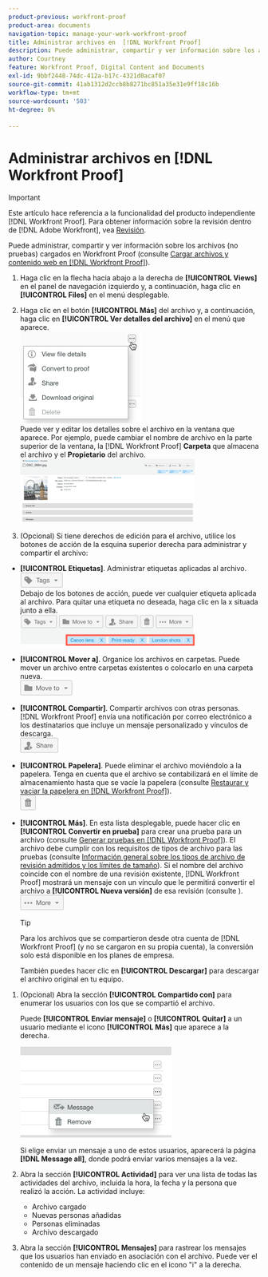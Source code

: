 ```yaml
---
product-previous: workfront-proof
product-area: documents
navigation-topic: manage-your-work-workfront-proof
title: Administrar archivos en  [!DNL Workfront Proof]
description: Puede administrar, compartir y ver información sobre los archivos (no pruebas) cargados en Workfront Proof (consulte Carga de archivos y contenido web en Workfront Proof).
author: Courtney
feature: Workfront Proof, Digital Content and Documents
exl-id: 9bbf2448-74dc-412a-b17c-4321d0acaf07
source-git-commit: 41ab1312d2ccb8b8271bc851a35e31e9ff18c16b
workflow-type: tm+mt
source-wordcount: '503'
ht-degree: 0%

---
```


# Administrar archivos en [!DNL Workfront Proof]

>[!IMPORTANT]
>
>Este artículo hace referencia a la funcionalidad del producto independiente [!DNL Workfront Proof]. Para obtener información sobre la revisión dentro de [!DNL Adobe Workfront], vea [Revisión](../../../review-and-approve-work/proofing/proofing.md).

Puede administrar, compartir y ver información sobre los archivos (no pruebas) cargados en Workfront Proof (consulte [Cargar archivos y contenido web en [!DNL Workfront Proof]](../../../workfront-proof/wp-work-proofsfiles/create-proofs-and-files/upload-files-web-content.md)).

1. Haga clic en la flecha hacia abajo a la derecha de **[!UICONTROL Views]** en el panel de navegación izquierdo y, a continuación, haga clic en **[!UICONTROL Files]** en el menú desplegable.

1. Haga clic en el botón **[!UICONTROL Más]** del archivo y, a continuación, haga clic en **[!UICONTROL Ver detalles del archivo]** en el menú que aparece.\
   ![](assets/click-more-then-view-file-details.png)\
   Puede ver y editar los detalles sobre el archivo en la ventana que aparece. Por ejemplo, puede cambiar el nombre de archivo en la parte superior de la ventana, la [!DNL Workfront Proof] **Carpeta** que almacena el archivo y el **Propietario** del archivo.\
   ![](assets/file-details-page-350x129.png)

1. (Opcional) Si tiene derechos de edición para el archivo, utilice los botones de acción de la esquina superior derecha para administrar y compartir el archivo:

* **[!UICONTROL Etiquetas]**. Administrar etiquetas aplicadas al archivo.\
   ![](assets/tags-button.png)\
   Debajo de los botones de acción, puede ver cualquier etiqueta aplicada al archivo. Para quitar una etiqueta no deseada, haga clic en la x situada junto a ella.\
   ![](assets/view-file-tags-350x64.png)

* **[!UICONTROL Mover a]**. Organice los archivos en carpetas. Puede mover un archivo entre carpetas existentes o colocarlo en una carpeta nueva.\
   ![](assets/folder-button.png)

* **[!UICONTROL Compartir]**. Compartir archivos con otras personas. [!DNL Workfront Proof] envía una notificación por correo electrónico a los destinatarios que incluye un mensaje personalizado y vínculos de descarga.\
   ![](assets/share-button.png)

* **[!UICONTROL Papelera]**. Puede eliminar el archivo moviéndolo a la papelera. Tenga en cuenta que el archivo se contabilizará en el límite de almacenamiento hasta que se vacíe la papelera (consulte [Restaurar y vaciar la papelera en [!DNL Workfront Proof]](../../../workfront-proof/wp-work-proofsfiles/manage-your-work/restore-and-empty-trash.md)).\
   ![](assets/trash-button.png)

* **[!UICONTROL Más]**. En esta lista desplegable, puede hacer clic en **[!UICONTROL Convertir en prueba]** para crear una prueba para un archivo (consulte [Generar pruebas en [!DNL Workfront Proof]](../../../workfront-proof/wp-work-proofsfiles/create-proofs-and-files/generate-proofs.md)). El archivo debe cumplir con los requisitos de tipos de archivo para las pruebas (consulte [Información general sobre los tipos de archivo de revisión admitidos y los límites de tamaño](../../../review-and-approve-work/proofing/proofing-overview/supported-proofing-file-types.md)). Si el nombre del archivo coincide con el nombre de una revisión existente, [!DNL Workfront Proof] mostrará un mensaje con un vínculo que le permitirá convertir el archivo a **[!UICONTROL Nueva versión]** de esa revisión (consulte ).\
   ![](assets/more-button-text-version.png)

  >[!TIP]
  >
  >Para los archivos que se compartieron desde otra cuenta de [!DNL Workfront Proof] (y no se cargaron en su propia cuenta), la conversión solo está disponible en los planes de empresa.

  También puedes hacer clic en **[!UICONTROL Descargar]** para descargar el archivo original en tu equipo.

1. (Opcional) Abra la sección **[!UICONTROL Compartido con]** para enumerar los usuarios con los que se compartió el archivo.

   Puede **[!UICONTROL Enviar mensaje]** o **[!UICONTROL Quitar]** a un usuario mediante el icono **[!UICONTROL Más]** que aparece a la derecha.

   ![](assets/message-and-remove.png)

   Si elige enviar un mensaje a uno de estos usuarios, aparecerá la página **[!DNL Message all]**, donde podrá enviar varios mensajes a la vez.

1. Abra la sección **[!UICONTROL Actividad]** para ver una lista de todas las actividades del archivo, incluida la hora, la fecha y la persona que realizó la acción. La actividad incluye:

   * Archivo cargado
   * Nuevas personas añadidas
   * Personas eliminadas
   * Archivo descargado

1. Abra la sección **[!UICONTROL Mensajes]** para rastrear los mensajes que los usuarios han enviado en asociación con el archivo. Puede ver el contenido de un mensaje haciendo clic en el icono &quot;i&quot; a la derecha.
